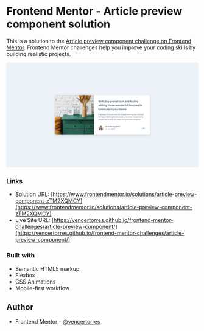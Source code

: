 # Frontend Mentor - Article preview component solution

This is a solution to the [Article preview component challenge on Frontend Mentor](https://www.frontendmentor.io/challenges/article-preview-component-dYBN_pYFT). Frontend Mentor challenges help you improve your coding skills by building realistic projects. 

![](screenshot.png)

### Links

- Solution URL: [https://www.frontendmentor.io/solutions/article-preview-component-zTM2XQMCY](https://www.frontendmentor.io/solutions/article-preview-component-zTM2XQMCY)
- Live Site URL: [https://vencertorres.github.io/frontend-mentor-challenges/article-preview-component/](https://vencertorres.github.io/frontend-mentor-challenges/article-preview-component/)

### Built with

- Semantic HTML5 markup
- Flexbox
- CSS Animations
- Mobile-first workflow

## Author

- Frontend Mentor - [@vencertorres](https://www.frontendmentor.io/profile/vencertorres)
